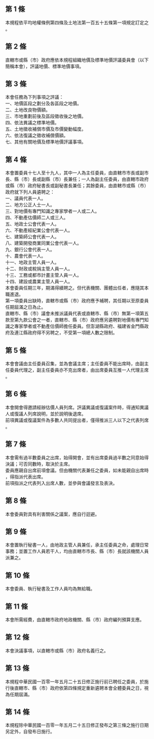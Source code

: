 第 1 條
-------
本規程依平均地權條例第四條及土地法第一百五十五條第一項規定訂定之  
。

第 2 條
-------
直轄市或縣（市）政府應依本規程組織地價及標準地價評議委員會（以下  
簡稱本會），評議地價、標準地價事項。

第 3 條
-------
本會任務為下列事項之評議：  
一、地價區段之劃分及各區段之地價。  
二、土地改良物價額。  
三、市地重劃前後及區段徵收後之地價。  
四、依法異議之標準地價。  
五、土地徵收補償市價及市價變動幅度。  
六、依法復議之徵收補償價額。  
七、其他有關地價及標準地價評議事項。

第 4 條
-------
本會置委員十七人至十九人，其中一人為主任委員，由直轄市市長或副市  
長、縣（市）長或副縣（市）長兼任；一人為副主任委員，由直轄市政府  
或縣（市）政府秘書長或副秘書長兼任；其餘委員，由直轄市或縣（市）  
政府就下列人員遴聘之：  
一、議員代表一人。  
二、地方公正人士一人。  
三、對地價有專門知識之專家學者一人或二人。  
四、不動產估價師二人或三人。  
五、地政士公會代表一人。  
六、不動產經紀業公會代表一人。  
七、建築師公會代表一人。  
八、建築開發商業同業公會代表一人。  
九、銀行公會代表一人。  
十、農會代表一人。  
十一、地政主管人員一人。  
十二、財政或稅捐主管人員一人。  
十三、工務或都市計畫主管人員一人。  
十四、建設或農業主管人員一人。  
本會委員任期三年，期滿得續聘之。但代表機關、團體出任者，應隨其本  
職進退。  
第一項委員出缺時，直轄市或縣（市）政府應予補聘，其任期以至原委員  
任期屆滿之日為止。  
直轄市、縣（市）議會未推派議員代表或直轄市、縣（市）無第一項第五  
款至第九款公會之一者，直轄市、縣（市）政府應另遴聘對地價有專門知  
識之專家學者或不動產估價師擔任委員。但澎湖縣政府、福建省金門縣政  
府及連江縣政府得不另聘之，不受第一項總人數之限制。

第 5 條
-------
本會會議由主任委員召集，並為會議主席；主任委員不能出席時，由副主  
任委員代理之，副主任委員亦不克出席者，由出席委員互推一人代理主席  
。

第 6 條
-------
本會開會得邀請經辦估價人員列席。評議異議或復議案件時，得通知異議  
人或復議人列席說明，並於說明後退席。  
前項異議或復議案件為多數人共同提出者，僅得推派三人以下之代表列席  
。

第 7 條
-------
本會需有過半數委員之出席，始得開會，並有出席委員過半數之同意始得  
決議；可否同數時，取決於主席。  
委員應親自出席前項會議。但由機關代表兼任之委員，如未能親自出席時  
，得指派代表出席。  
前項指派之代表列入出席人數，並參與會議發言及表決。

第 8 條
-------
本會委員對具有利害關係之議案，應自行迴避。

第 9 條
-------
本會置執行秘書一人，由地政主管人員兼任，承主任委員之命，處理日常  
事務；並置工作人員若干人，均由直轄市市長、縣（市）長就該機關人員  
派兼之。

第 10 條
--------
本會委員、執行秘書及工作人員均為無給職。

第 11 條
--------
本會所需經費，由直轄市政府地政機關、縣（市）政府編列預算支應。

第 12 條
--------
本會決議事項，以直轄市或縣（市）政府名義行之。

第 13 條
--------
本規程中華民國一百零一年五月二十五日修正施行前已聘任之委員，於施  
行後直轄市、縣（市）政府依第四條規定重新遴聘本會全體委員之日，視  
為任期屆滿。

第 14 條
--------
本規程除中華民國一百零一年五月二十五日修正發布之第三條之施行日期  
另定外，自發布日施行。


